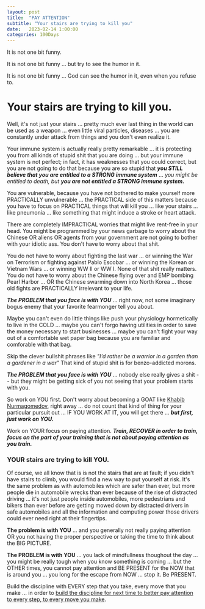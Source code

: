 ```yaml
---
layout: post
title:  "PAY ATTENTION"
subtitle: "Your stairs are trying to kill you"
date:   2023-02-14 1:00:00
categories: 100Days
---
```



It is not one bit funny.

It is not one bit funny ... but try to see the humor in it.

It is not one bit funny ... God can see the humor in it, even when you refuse to.

# Your stairs are trying to kill you.

Well, it's not just your stairs ... pretty much ever last thing in the world can be used as a weapon ... even little viral particles, diseases ... you are constantly under attack from things and you don't even realize it.

Your immune system is actually really pretty remarkable ... it is protecting you from all kinds of stupid shit that you are doing ... but your immune system is not perfect; in fact, it has weaknesses that you could correct, but you are not going to do that because you are so stupid that ***you STILL believe that you are entitled to a STRONG immune system*** ... *you might be entitled to death, but* ***you are not entitled a STRONG immune system.***

You are vulnerable, because you have not bothered to make yourself more PRACTICALLY unvulnerable ... the PRACTICAL side of this matters because you have to focus on PRACTICAL things that will kill you ... like your stairs ... like pneumonia ... like something that might induce a stroke or heart attack. 

There are completely IMPRACTICAL worries that might live rent-free in your head. You might be programmed by your news garbage to worry about the Chinese OR aliens OR agents from your government are not going to bother with your idiotic ass.  You don't have to worry about that shit.  

You do not have to worry about fighting the last war ... or winning the War on Terrorism or fighting against Pablo Escobar ... or winning the Korean or Vietnam Wars ... or winning WW II or WW I.  None of that shit really matters. You do not have to worry about the Chinese flying over and EMP bombing Pearl Harbor ... OR the Chinese swarming down into North Korea ... those old fights are PRACTICALLY irrelevant to your life.

***The PROBLEM that you face is with YOU*** ... right now, not some imaginary bogus enemy that your favorite fearmonger tell you about.  

Maybe you can't even do little things like push your physiology hormetically to live in the COLD ... maybe you can't forgo having utilities in order to save the money necessary to start businesses ... maybe you can't fight your way out of a comfortable wet paper bag because you are familiar and comforable with that bag.

Skip the clever bullshit phrases like *"I'd rather be a warrior in a garden than a gardener in a war"*  That kind of stupid shit is for benzo-addicted morons.

***The PROBLEM that you face is with YOU*** ... nobody else really gives a shit -- but they might be getting sick of you not seeing that your problem starts with you.

So work on YOU first.  Don't worry about becoming a GOAT like [Khabib Nurmagomedov](https://www.youtube.com/watch?v=dUGV70oPsTs&t=120s), right away ... do not count that kind of thing for your particular pursuit out ... IF YOU WORK AT IT, you will get there ... ***but first, just work on YOU.***

Work on YOUR focus on paying attention. ***Train, RECOVER in order to train, focus on the part of your training that is not about paying attention as you train.***

### YOUR stairs are trying to kill YOU.

Of course, we all know that is is not the stairs that are at fault; if you didn't have stairs to climb, you would find a new way to put yourself at risk.  It's the same problem as with automobiles which are safer than ever, but more people die in automobile wrecks than ever because of the rise of distracted driving ... it's not just people inside automobiles, more pedestrians and bikers than ever before are getting mowed down by distracted drivers in safe automobiles and all the information and computing power those drivers could ever need right at their fingertips.

**The problem is with YOU** ... and you generally not really paying attention OR you not having the proper perspective or taking the time to think about the BIG PICTURE.

**The PROBLEM is with YOU** ... you lack of mindfullness thoughout the day ... you might be really tough when you know something is coming ... but the OTHER times, you cannot pay attention and BE PRESENT for the NOW that is around you ... you long for the escape from NOW ... stop it.  Be PRESENT.

Build the discipline with EVERY step that you take, every move that you make ... in order to [build the discipline for next time to better pay attention to every step, to every move you make](https://twitter.com/DIFFversity/status/1625879074399739904).
